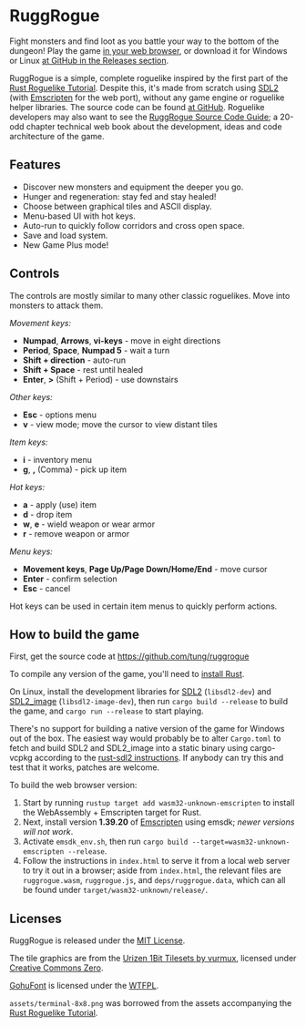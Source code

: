 # RuggRogue

Fight monsters and find loot as you battle your way to the bottom of the dungeon!
Play the game [in your web browser](https://tung.github.io/ruggrogue/play/), or download it for Windows or Linux [at GitHub in the Releases section](https://github.com/tung/ruggrogue/releases).

RuggRogue is a simple, complete roguelike inspired by the first part of the [Rust Roguelike Tutorial](http://bfnightly.bracketproductions.com/).
Despite this, it's made from scratch using [SDL2](https://libsdl.org) (with [Emscripten](https://emscripten.org) for the web port), without any game engine or roguelike helper libraries.
The source code can be found [at GitHub](https://github.com/tung/ruggrogue).
Roguelike developers may also want to see the [RuggRogue Source Code Guide](https://tung.github.io/source-code-guide/); a 20-odd chapter technical web book about the development, ideas and code architecture of the game.

## Features

- Discover new monsters and equipment the deeper you go.
- Hunger and regeneration: stay fed and stay healed!
- Choose between graphical tiles and ASCII display.
- Menu-based UI with hot keys.
- Auto-run to quickly follow corridors and cross open space.
- Save and load system.
- New Game Plus mode!

## Controls

The controls are mostly similar to many other classic roguelikes.
Move into monsters to attack them.

*Movement keys:*

- **Numpad**, **Arrows**, **vi-keys** - move in eight directions
- **Period**, **Space**, **Numpad 5** - wait a turn
- **Shift + direction** - auto-run
- **Shift + Space** - rest until healed
- **Enter**, **>** (Shift + Period) - use downstairs

*Other keys:*

- **Esc** - options menu
- **v** - view mode; move the cursor to view distant tiles

*Item keys:*

- **i** - inventory menu
- **g**, **,** (Comma) - pick up item

*Hot keys:*

- **a** - apply (use) item
- **d** - drop item
- **w**, **e** - wield weapon or wear armor
- **r** - remove weapon or armor

*Menu keys:*

- **Movement keys**, **Page Up/Page Down/Home/End** - move cursor
- **Enter** - confirm selection
- **Esc** - cancel

Hot keys can be used in certain item menus to quickly perform actions.

## How to build the game

First, get the source code at <https://github.com/tung/ruggrogue>

To compile any version of the game, you'll need to [install Rust](https://www.rust-lang.org/tools/install).

On Linux, install the development libraries for [SDL2](https://libsdl.org/) (`libsdl2-dev`) and [SDL2\_image](https://www.libsdl.org/projects/SDL_image/) (`libsdl2-image-dev`), then run `cargo build --release` to build the game, and `cargo run --release` to start playing.

There's no support for building a native version of the game for Windows out of the box.
The easiest way would probably be to alter `Cargo.toml` to fetch and build SDL2 and SDL2\_image into a static binary using cargo-vcpkg according to the [rust-sdl2 instructions](https://github.com/Rust-SDL2/rust-sdl2#windows-linux-and-macos-with-vcpkg).
If anybody can try this and test that it works, patches are welcome.

To build the web browser version:

1. Start by running `rustup target add wasm32-unknown-emscripten` to install the WebAssembly + Emscripten target for Rust.
2. Next, install version **1.39.20** of [Emscripten](https://emscripten.org/docs/getting_started/downloads.html) using emsdk; *newer versions will not work*.
3. Activate `emsdk_env.sh`, then run `cargo build --target=wasm32-unknown-emscripten --release`.
4. Follow the instructions in `index.html` to serve it from a local web server to try it out in a browser; aside from `index.html`, the relevant files are `ruggrogue.wasm`, `ruggrogue.js`, and `deps/ruggrogue.data`, which can all be found under `target/wasm32-unknown/release/`.

## Licenses

RuggRogue is released under the [MIT License](/LICENSE.txt).

The tile graphics are from the [Urizen 1Bit Tilesets by vurmux](https://vurmux.itch.io/urizen-onebit-tilesets), licensed under [Creative Commons Zero](/assets/urizen/LICENSE).

[GohuFont](https://font.gohu.org/) is licensed under the [WTFPL](http://www.wtfpl.net/about/).

`assets/terminal-8x8.png` was borrowed from the assets accompanying the [Rust Roguelike Tutorial](http://bfnightly.bracketproductions.com/).
